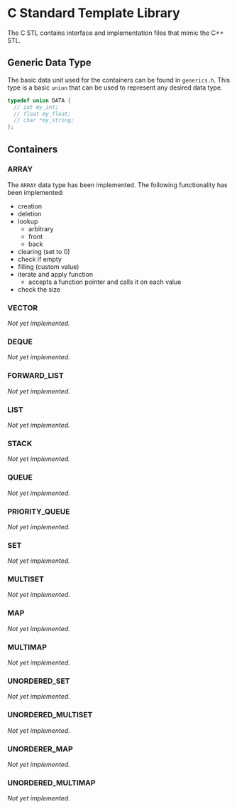 # C Standard Template Library

The C STL contains interface and implementation files that mimic the C++ STL.

## Generic Data Type

The basic data unit used for the containers can be found in `generics.h`. This type is a basic `union` that can be used to represent any desired data type.

```c
typedef union DATA {
  // int my_int;
  // float my_float;
  // char *my_string;
};
```

## Containers

### ARRAY
The `ARRAY` data type has been implemented. The following functionality has been implemented:

* creation
* deletion
* lookup
  * arbitrary
  * front
  * back
* clearing (set to 0)
* check if empty
* filling (custom value)
* iterate and apply function
  * accepts a function pointer and calls it on each value
* check the size

### VECTOR
*Not yet implemented.*

### DEQUE
*Not yet implemented.*

### FORWARD_LIST
*Not yet implemented.*

### LIST
*Not yet implemented.*

### STACK
*Not yet implemented.*

### QUEUE
*Not yet implemented.*

### PRIORITY_QUEUE
*Not yet implemented.*

### SET
*Not yet implemented.*

### MULTISET
*Not yet implemented.*

### MAP
*Not yet implemented.*

### MULTIMAP
*Not yet implemented.*

### UNORDERED_SET
*Not yet implemented.*

### UNORDERED_MULTISET
*Not yet implemented.*

### UNORDERER_MAP
*Not yet implemented.*

### UNORDERED_MULTIMAP
*Not yet implemented.*


